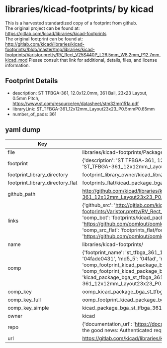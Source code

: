 # libraries/kicad-footprints/ by kicad  
This is a harvested standardized copy of a footprint from github.  
The original project can be found at:  
https://gitlab.com/kicad/libraries/kicad-footprints  
The original footprint can be found at:
http://gitlab.com/kicad/libraries/kicad-footprints//blob/master/tmp/libraries/kicad-footprints/Varistor.pretty/RV_Rect_V25S440P_L26.5mm_W8.2mm_P12.7mm.kicad_mod
Please consult that link for additional, details, files, and license information.  
## Footprint Details
* description: ST TFBGA-361, 12.0x12.0mm, 361 Ball, 23x23 Layout, 0.5mm Pitch, https://www.st.com/resource/en/datasheet/stm32mp151a.pdf  
* libraryLink: ST_TFBGA-361_12x12mm_Layout23x23_P0.5mmP0.65mm  
* number_of_pads: 361  
## yaml dump  
| Key | Value |  
| --- | --- |  
| file | libraries/kicad-footprints/Package_BGA.pretty/ST_TFBGA-361_12x12mm_Layout23x23_P0.5mmP0.65mm.kicad_mod |  
| footprint | {'description': 'ST TFBGA-361, 12.0x12.0mm, 361 Ball, 23x23 Layout, 0.5mm Pitch, https://www.st.com/resource/en/datasheet/stm32mp151a.pdf', 'libraryLink': 'ST_TFBGA-361_12x12mm_Layout23x23_P0.5mmP0.65mm', 'number_of_pads': 361} |  
| footprint_library_directory | footprint_library_owner/kicad_libraries/kicad-footprints/ |  
| footprint_library_directory_flat | footprints_flat/kicad_package_bga_st_tfbga_361_12x12mm_layout23x23_p0_5mmp0_65mm/working |  
| github_path | http://github.com/kicad/libraries/kicad-footprints//blob/master/tmp/libraries/kicad-footprints/Package_BGA.pretty/ST_TFBGA-361_12x12mm_Layout23x23_P0.5mmP0.65mm.kicad_mod |  
| links | {'github_src': 'http://gitlab.com/kicad/libraries/kicad-footprints//blob/master/tmp/libraries/kicad-footprints/Varistor.pretty/RV_Rect_V25S440P_L26.5mm_W8.2mm_P12.7mm.kicad_mod', 'github_src_repo': 'https://gitlab.com/kicad/libraries/kicad-footprints', 'oomp_bot': 'footprints/kicad_package_bga_st_tfbga_361_12x12mm_layout23x23_p0_5mmp0_65mm/working', 'oomp_bot_github': 'https://github.com/oomlout/oomlout_oomp_footprint_bot/tree/main/footprints/kicad_package_bga_st_tfbga_361_12x12mm_layout23x23_p0_5mmp0_65mm/working', 'oomp_src_flat': 'footprints_flat/footprints_flat/kicad_package_bga_st_tfbga_361_12x12mm_layout23x23_p0_5mmp0_65mm/working', 'oomp_src_flat_github': 'https://github.com/oomlout/oomlout_oomp_footprint_src/tree/main/footprints_flat/kicad_package_bga_st_tfbga_361_12x12mm_layout23x23_p0_5mmp0_65mm/working'} |  
| name | libraries/kicad-footprints/ |  
| oomp | {'footprint_name': 'st_tfbga_361_12x12mm_layout23x23_p0_5mmp0_65mm', 'library_name': 'package_bga', 'md5': '04fade043170a7fb9803a7730acda777', 'md5_10': '04fade0431', 'md5_5': '04fad', 'md5_6': '04fade', 'oomp_key': 'oomp_kicad_package_bga_st_tfbga_361_12x12mm_layout23x23_p0_5mmp0_65mm', 'oomp_key_extra': 'oomp_footprint_kicad_package_bga_st_tfbga_361_12x12mm_layout23x23_p0_5mmp0_65mm', 'oomp_key_full': 'oomp_footprint_kicad_package_bga_st_tfbga_361_12x12mm_layout23x23_p0_5mmp0_65mm_04fade', 'oomp_key_simple': 'kicad_package_bga_st_tfbga_361_12x12mm_layout23x23_p0_5mmp0_65mm', 'original_filename': 'libraries/kicad-footprints/Package_BGA.pretty/ST_TFBGA-361_12x12mm_Layout23x23_P0.5mmP0.65mm.kicad_mod', 'owner_name': 'kicad'} |  
| oomp_key | oomp_kicad_package_bga_st_tfbga_361_12x12mm_layout23x23_p0_5mmp0_65mm |  
| oomp_key_full | oomp_footprint_kicad_package_bga_st_tfbga_361_12x12mm_layout23x23_p0_5mmp0_65mm |  
| oomp_key_simple | kicad_package_bga_st_tfbga_361_12x12mm_layout23x23_p0_5mmp0_65mm |  
| owner | kicad |  
| repo | {'documentation_url': 'https://docs.github.com/rest/overview/resources-in-the-rest-api#rate-limiting', 'message': "API rate limit exceeded for 84.66.173.59. (But here's the good news: Authenticated requests get a higher rate limit. Check out the documentation for more details.)"} |  
| url | https://gitlab.com/kicad/libraries/kicad-footprints |  

